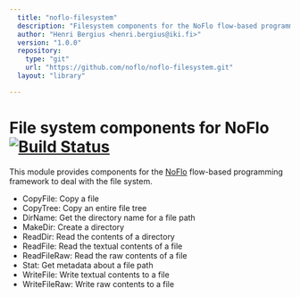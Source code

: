```yaml
---
  title: "noflo-filesystem"
  description: "Filesystem components for the NoFlo flow-based programming environment"
  author: "Henri Bergius <henri.bergius@iki.fi>"
  version: "1.0.0"
  repository: 
    type: "git"
    url: "https://github.com/noflo/noflo-filesystem.git"
  layout: "library"

---
```

File system components for NoFlo [![Build Status](https://secure.travis-ci.org/noflo/noflo-filesystem.png?branch=master)](https://travis-ci.org/noflo/noflo-filesystem)
=========================

This module provides components for the [NoFlo](http://noflojs.org/) flow-based programming framework to deal with the file system.

* CopyFile: Copy a file
* CopyTree: Copy an entire file tree
* DirName: Get the directory name for a file path
* MakeDir: Create a directory
* ReadDir: Read the contents of a directory
* ReadFile: Read the textual contents of a file
* ReadFileRaw: Read the raw contents of a file
* Stat: Get metadata about a file path
* WriteFile: Write textual contents to a file
* WriteFileRaw: Write raw contents to a file
